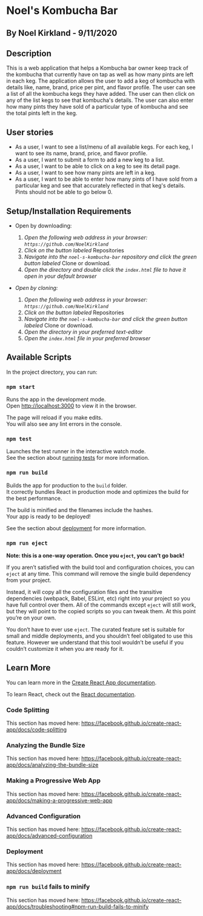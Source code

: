 # Noel's Kombucha Bar

## By Noel Kirkland - 9/11/2020

## Description
This is a web application that helps a Kombucha bar owner keep track of the kombucha that currently have on tap as well as how many pints are left in each keg. The application allows the user to add a keg of kombucha with details like, name, brand, price per pint, and flavor profile. The user can see a list of all the kombucha kegs they have added. The user can then click on any of the list kegs to see that kombucha's details. The user can also enter how many pints they have sold of a particular type of kombucha and see the total pints left in the keg.

## User stories
* As a user, I want to see a list/menu of all available kegs. For each keg, I want to see its name, brand, price, and flavor profile.
* As a user, I want to submit a form to add a new keg to a list.
* As a user, I want to be able to click on a keg to see its detail page.
* As a user, I want to see how many pints are left in a keg.
* As a user, I want to be able to enter how many pints of I have sold from a particular keg and see that accurately reflected in that keg's details. Pints should not be able to go below 0.

## Setup/Installation Requirements

* Open by downloading:
  1. _Open the following web address in your browser:
`https://github.com/NoelKirkland`_
  2. _Click on the button labeled_ Repositories
  3. _Navigate into the `noel-s-kombucha-bar` repository and click the green button labeled_ Clone or download.
  4. _Open the directory and double click the `index.html` file to have it open in your default browser_

* _Open by cloning:_
  1. _Open the following web address in your browser:
`https://github.com/NoelKirkland`_
  2. _Click on the button labeled_ Repositories
  3. _Navigate into the `noel-s-kombucha-bar` and click the green button labeled_ Clone or download.
  4. _Open the directory in your preferred text-editor_
  5. _Open the `index.html` file in your preferred browser_
  
## Available Scripts

In the project directory, you can run:

### `npm start`

Runs the app in the development mode.<br />
Open [http://localhost:3000](http://localhost:3000) to view it in the browser.

The page will reload if you make edits.<br />
You will also see any lint errors in the console.

### `npm test`

Launches the test runner in the interactive watch mode.<br />
See the section about [running tests](https://facebook.github.io/create-react-app/docs/running-tests) for more information.

### `npm run build`

Builds the app for production to the `build` folder.<br />
It correctly bundles React in production mode and optimizes the build for the best performance.

The build is minified and the filenames include the hashes.<br />
Your app is ready to be deployed!

See the section about [deployment](https://facebook.github.io/create-react-app/docs/deployment) for more information.

### `npm run eject`

**Note: this is a one-way operation. Once you `eject`, you can’t go back!**

If you aren’t satisfied with the build tool and configuration choices, you can `eject` at any time. This command will remove the single build dependency from your project.

Instead, it will copy all the configuration files and the transitive dependencies (webpack, Babel, ESLint, etc) right into your project so you have full control over them. All of the commands except `eject` will still work, but they will point to the copied scripts so you can tweak them. At this point you’re on your own.

You don’t have to ever use `eject`. The curated feature set is suitable for small and middle deployments, and you shouldn’t feel obligated to use this feature. However we understand that this tool wouldn’t be useful if you couldn’t customize it when you are ready for it.

## Learn More

You can learn more in the [Create React App documentation](https://facebook.github.io/create-react-app/docs/getting-started).

To learn React, check out the [React documentation](https://reactjs.org/).

### Code Splitting

This section has moved here: https://facebook.github.io/create-react-app/docs/code-splitting

### Analyzing the Bundle Size

This section has moved here: https://facebook.github.io/create-react-app/docs/analyzing-the-bundle-size

### Making a Progressive Web App

This section has moved here: https://facebook.github.io/create-react-app/docs/making-a-progressive-web-app

### Advanced Configuration

This section has moved here: https://facebook.github.io/create-react-app/docs/advanced-configuration

### Deployment

This section has moved here: https://facebook.github.io/create-react-app/docs/deployment

### `npm run build` fails to minify

This section has moved here: https://facebook.github.io/create-react-app/docs/troubleshooting#npm-run-build-fails-to-minify
